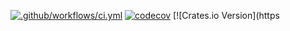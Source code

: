 [![.github/workflows/ci.yml](https://github.com/AIwaifus/ttaw-enhanced/workflows/.github/workflows/ci.yml/badge.svg?branch=main)](https://github.com/AIwaifus/ttaw-enhanced/actions)
[![codecov](https://codecov.io/gh/AIwaifus/ttaw-enhanced/branch/main/graph/badge.svg?token=7I6VUOOLC2)](https://codecov.io/gh/AIwaifus/ttaw-enhanced)
[![Crates.io Version](https